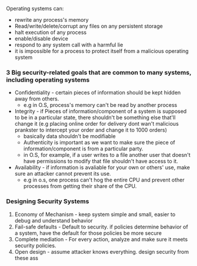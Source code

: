 Operating systems can:
- rewrite any process's memory
- Read/write/delete/corrupt any files on any persistent storage
- halt execution of any process
- enable/disable device
- respond to any system call with a harmful lie
- it is impossible for a process to protect itself from a malicious operating system

### 3 Big security-related goals that are common to many systems, including operating systems
- Confidentiality - certain pieces of information should be kept hidden away from others. 
	- e.g in O.S, process's memory can't be read by another process
- Integrity - if Pieces of information/component of a system is supposed to be in a particular state, there shouldn't be something else that'll change it (e.g placing online order for delivery dont wan't malicious prankster to intercept your order and change it to 1000 orders)
	- basically data shouldn't be modifiable 
	- Authenticity is important as we want to make sure the piece of information/component is from a particular party. 
	- in O.S, for example, if a user writes to a file another user that doesn't have permissions to modify that file shouldn't have access to it. 
- Availability - if information is avaliable for your own or others' use, make sure an attacker cannot prevent its use. 
	- e.g in o.s, one process can't hog the entire CPU and prevent other processes from getting their share of the CPU.


### Designing Security Systems
1. Economy of Mechanism - keep system simple and small, easier to debug and understand behavior
2. Fail-safe defaults - Default to security. if policies determine behavior of a system, have the default for those policies be more secure
3. Complete mediation - For every action, analyze and make sure it meets security policies. 
4. Open design - assume attacker knows everything. design security from these ass
